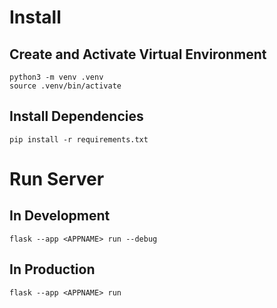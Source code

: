 # Install

## Create and Activate Virtual Environment

`python3 -m venv .venv`  
`source .venv/bin/activate`  

## Install Dependencies

`pip install -r requirements.txt`  

# Run Server

## In Development

`flask --app <APPNAME> run --debug`

## In Production

`flask --app <APPNAME> run`

